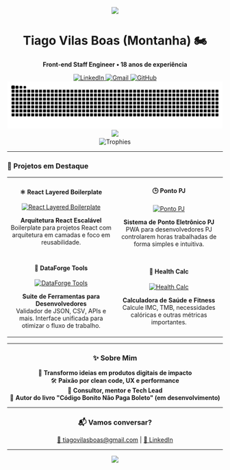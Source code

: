 <div align="center">
  <img src="https://capsule-render.vercel.app/api?type=waving&color=0:38B2AC,100:3ECF8E&height=120&section=header"/>
  
  <h1 align="center">Tiago Vilas Boas (Montanha) 🏍️</h1>
  
  <p align="center">
    <b>Front-end Staff Engineer • 18 anos de experiência</b>
  </p>
  
  <div align="center">
    <a href="https://www.linkedin.com/in/tiagovilasboas/">
      <img alt="LinkedIn" src="https://img.shields.io/badge/-LinkedIn-0077B5?style=for-the-badge&logo=linkedin&logoColor=white">
    </a>
    <a href="mailto:tiagovilasboas@gmail.com">
      <img alt="Gmail" src="https://img.shields.io/badge/-Gmail-D14836?style=for-the-badge&logo=gmail&logoColor=white">
    </a>
    <a href="https://github.com/tiagovilasboas">
      <img alt="GitHub" src="https://img.shields.io/badge/-GitHub-181717?style=for-the-badge&logo=github">
    </a>
  </div>
</div>

<div align="center">
  <img src="https://github.com/tiagovilasboas/tiagovilasboas/blob/output/github-contribution-grid-snake.svg" alt="snake gif" />
</div>

<div align="center">
  <img src="https://skillicons.dev/icons?i=react,nextjs,typescript,tailwind,vitest,supabase,github,vercel&perline=4" />
</div>

<div align="center">
  <img src="https://github-profile-trophy.vercel.app/?username=tiagovilasboas&theme=onedark&margin-w=15&no-frame=true&column=4&rank=SECRET,SSS,SS,S,AAA&title=MultiLanguage,Stars,Commits,Repositories" alt="Trophies" />
</div>

---

### 👀 Projetos em Destaque

<table>
  <tr>
    <td width="50%">
      <h4 align="center">⚛️ React Layered Boilerplate</h4>
      <p align="center">
        <a href="https://github.com/tiagovilasboas/react-layered-boilerplate" target="_blank">
          <img src="https://github-readme-stats.vercel.app/api/pin/?username=tiagovilasboas&repo=react-layered-boilerplate&theme=radical&hide_border=true&bg_color=0d1117&title_color=38B2AC&text_color=ffffff" width="100%" alt="React Layered Boilerplate"/>
        </a>
      </p>
      <p align="center"><strong>Arquitetura React Escalável</strong><br>
      Boilerplate para projetos React com arquitetura em camadas e foco em reusabilidade.</p>
    </td>
    <td width="50%">
      <h4 align="center">🕒 Ponto PJ</h4>
      <p align="center">
        <a href="https://github.com/tiagovilasboas/ponto-pj" target="_blank">
          <img src="https://github-readme-stats.vercel.app/api/pin/?username=tiagovilasboas&repo=ponto-pj&theme=radical&hide_border=true&bg_color=0d1117&title_color=38B2AC&text_color=ffffff" width="100%" alt="Ponto PJ"/>
        </a>
      </p>
      <p align="center"><strong>Sistema de Ponto Eletrônico PJ</strong><br>
      PWA para desenvolvedores PJ controlarem horas trabalhadas de forma simples e intuitiva.</p>
    </td>
  </tr>
  <tr>
    <td width="50%">
      <h4 align="center">🧰 DataForge Tools</h4>
      <p align="center">
        <a href="https://github.com/tiagovilasboas/dataforge-tools" target="_blank">
          <img src="https://github-readme-stats.vercel.app/api/pin/?username=tiagovilasboas&repo=dataforge-tools&theme=radical&hide_border=true&bg_color=0d1117&title_color=38B2AC&text_color=ffffff" width="100%" alt="DataForge Tools"/>
        </a>
      </p>
      <p align="center"><strong>Suite de Ferramentas para Desenvolvedores</strong><br>
      Validador de JSON, CSV, APIs e mais. Interface unificada para otimizar o fluxo de trabalho.</p>
    </td>
    <td width="50%">
      <h4 align="center">💪 Health Calc</h4>
      <p align="center">
        <a href="https://github.com/tiagovilasboas/health-calc" target="_blank">
          <img src="https://github-readme-stats.vercel.app/api/pin/?username=tiagovilasboas&repo=health-calc&theme=radical&hide_border=true&bg_color=0d1117&title_color=38B2AC&text_color=ffffff" width="100%" alt="Health Calc"/>
        </a>
      </p>
      <p align="center"><strong>Calculadora de Saúde e Fitness</strong><br>
      Calcule IMC, TMB, necessidades calóricas e outras métricas importantes.</p>
    </td>
  </tr>
</table>

---

<div align="center">
  <h3>✨ Sobre Mim</h3>
  <p>
    🚀 <strong>Transformo ideias em produtos digitais de impacto</strong><br>
    🛠️ <strong>Paixão por clean code, UX e performance</strong><br>
    🤝 <strong>Consultor, mentor e Tech Lead</strong><br>
    📝 <strong>Autor do livro "Código Bonito Não Paga Boleto" (em desenvolvimento)</strong>
  </p>
</div>

---

<div align="center">
  <h3>📬 Vamos conversar?</h3>
  <p>
    <a href="mailto:tiagovilasboas@gmail.com">📧 tiagovilasboas@gmail.com</a> |
    <a href="https://www.linkedin.com/in/tiagovilasboas/">💼 LinkedIn</a>
  </p>
</div>

---

<div align="center">
  <img src="https://capsule-render.vercel.app/api?type=waving&color=0:38B2AC,100:3ECF8E&height=120&section=footer"/>
</div>